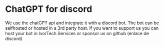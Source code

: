 # ChatGPT for discord
We use the chatGPT api and integrate it with a discord bot.
The bot can be selfhosted or hosted in a 3rd party host.
If you want to support us you can host your bot in IvorTech Services or sponsor us on github
(enlace de discord)
